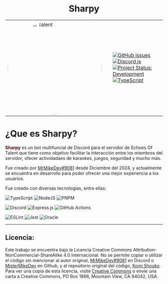 <h1 align="center" style="text-align:center; font-weight: bold;">Sharpy</h1>

<table>
<tr>
<td>
<img src="https://cdn.discordapp.com/attachments/1313715864511709184/1316216984458887291/ECHOES_1.gif?ex=6798dd57&is=67978bd7&hm=0066a2bbb96b11907679f03801032bdebed008a18b4122ff53ab98dccfee5ebc&" alt="Echoes of Talent" style="width: 300px; border-radius: 50%; margin-right: 20px;">
</td>
<td>

[![GitHub issues](https://img.shields.io/github/issues/MisterMikeDev/Komi-Shouko.svg)](https://github.com/NombreDeUsuario/NombreDelRepositorio/issues)
[![Discord.js](https://img.shields.io/badge/discord.js-v14.13.0-blue.svg)](https://discord.js.org)
[![Project Status: Development](https://img.shields.io/badge/Project%20Status-Development-purple)](https://www.repostatus.org/#development)
[![TypeScript](https://img.shields.io/badge/TypeScript-v5.2.2-blue.svg)](https://www.typescriptlang.org/)

</td> 
</tr>

<table>

# ¿Que es Sharpy?

<p style="text-wrap: balance;">
    <span style="font-weight: bold; color: #550000;">Sharpy</span> es un bot multifuncial de Discord para el servidor de Echoes Of Talent
    que tiene como objetivo facilitar la interacción entre los miembros del servidor, ofecer actividadaes de karaokes, juegos, seguridad y mucho más.
</p>

Fue creado por [MrMikeDev#9081](https://discord.com/users/437308398845952001) desde
Diciembre del 2024, y actualmente se encuentra en desarrollo para poder ofrecer una mejor
experiencia a los usuarios.

Fue creado con diversas tecnologías, entre ellas:

<div>

![TypeScript](https://img.shields.io/badge/typescript-%23007ACC.svg?style=for-the-badge&logo=typescript&logoColor=white)
![NodeJS](https://img.shields.io/badge/node.js-6DA55F?style=for-the-badge&logo=node.js&logoColor=white)
![PNPM](https://img.shields.io/badge/pnpm-%234a4a4a.svg?style=for-the-badge&logo=pnpm&logoColor=f69220)

![Discord](https://img.shields.io/badge/discord.js-%235865F2.svg?style=for-the-badge&logo=discord&logoColor=white)
![Express.js](https://img.shields.io/badge/express.js-%23404d59.svg?style=for-the-badge&logo=express&logoColor=%2361DAFB)
![GitHub Actions](https://img.shields.io/badge/github%20actions-%232671E5.svg?style=for-the-badge&logo=githubactions&logoColor=white)

![ESLint](https://img.shields.io/badge/ESLint-4B3263?style=for-the-badge&logo=eslint&logoColor=white)
![Jest](https://img.shields.io/badge/-jest-%23C21325?style=for-the-badge&logo=jest&logoColor=white)
![Oracle](https://img.shields.io/badge/Oracle-F80000?style=for-the-badge&logo=oracle&logoColor=white)

</div>

---

## **Licencia:**

Este trabajo se encuentra bajo la Licencia Creative Commons
Attribution-NonCommercial-ShareAlike 4.0 Internacional. No se permite copiar o utilizar el
código sin mencionar al autor original,
[MrMikeDev#9081](https://discord.com/users/437308398845952001) en Discord o
[MisterMikeDev](https:/github.com/MisterMikeDev) en Github, y al repositorio original del
código, [Komi Shouko](https:/github.com/MisterMikeDev/Sharpy/tree/komi). Para ver una
copia de esta licencia, visite
[Creative Commons](http://creativecommons.org/licenses/by-nc-sa/4.0/) o envíe una carta a
Creative Commons, PO Box 1866, Mountain View, CA 94042, USA.
